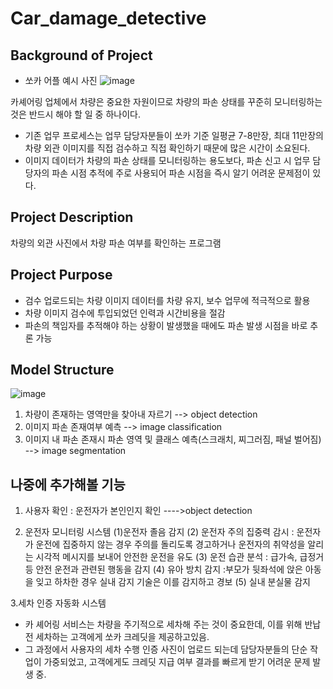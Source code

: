 # Car_damage_detective

## Background of Project
- 쏘카 어플 예시 사진
![image](https://user-images.githubusercontent.com/105347300/225243082-34cd3389-3427-44a1-b4f0-f8d7525863d3.png)

카셰어링 업체에서 차량은 중요한 자원이므로 차량의 파손 상태를 꾸준히 모니터링하는 것은 반드시 해야 할 일 중 하나이다.
- 기존 업무 프로세스는 업무 담당자분들이 쏘카 기준 일평균 7-8만장, 최대 11만장의 차량 외관 이미지를 직접 검수하고 직접 확인하기 때문에 많은 시간이 소요된다. 
- 이미지 데이터가 차량의 파손 상태를 모니터링하는 용도보다, 파손 신고 시 업무 담당자의 파손 시점 추적에 주로 사용되어 파손 시점을 즉시 알기 어려운 문제점이 있다.

## Project Description
차량의 외관 사진에서 차량 파손 여부를 확인하는 프로그램

## Project Purpose
- 검수 업로드되는 차량 이미지 데이터를 차량 유지, 보수 업무에 적극적으로 활용
- 차량 이미지 검수에 투입되었던 인력과 시간비용을 절감
- 파손의 책임자를 추적해야 하는 상황이 발생했을 때에도 파손 발생 시점을 바로 추론 가능

## Model Structure
![image](https://user-images.githubusercontent.com/105347300/225243508-a99d5478-bd1f-4f2d-9d1d-9b4fc1bf5a53.png)

1. 차량이 존재하는 영역만을 찾아내 자르기 --> object detection
2. 이미지 파손 존재여부 예측 --> image classification
3. 이미지 내 파손 존재시 파손 영역 및 클래스 예측(스크래치, 찌그러짐, 패널 벌어짐) --> image segmentation

## 나중에 추가해볼 기능
1. 사용자 확인 : 운전자가 본인인지 확인 ---->object detection

2. 운전자 모니터링 시스템
(1)운전자 졸음 감지 
(2) 운전자 주의 집중력 감시 : 운전자가 운전에 집중하지 않는 경우 주의를 돌리도록 경고하거나 운전자의 취약성을 알리는 시각적 메시지를 보내어 안전한 운전을 유도
(3) 운전 습관 분석 : 급가속, 급정거 등 안전 운전과 관련된 행동을 감지
(4) 유아 방치 감지 :부모가 뒷좌석에 앉은 아동을 잊고 하차한 경우 실내 감지 기술은 이를 감지하고 경보
(5) 실내 분실물 감지 

3.세차 인증 자동화 시스템
- 카 셰어링 서비스는  차량을 주기적으로 세차해 주는 것이 중요한데, 이를 위해 반납 전 세차하는 고객에게 쏘카 크레딧을 제공하고있음.
- 그 과정에서 사용자의 세차 수행 인증 사진이 업로드 되는데 담당자분들의 단순 작업이 가중되었고, 고객에게도 크레딧 지급 여부 결과를 빠르게 받기 어려운 문제 발생 중.
